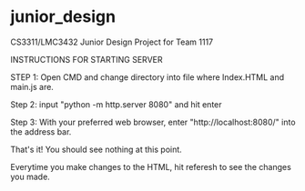 # junior_design
CS3311/LMC3432 Junior Design Project for Team 1117


INSTRUCTIONS FOR STARTING SERVER

STEP 1:
Open CMD and change directory into file where Index.HTML and main.js are. 

Step 2:
input "python -m http.server 8080" and hit enter

Step 3:
With your preferred web browser, enter "http://localhost:8080/" into the address bar. 

That's it! You should see nothing at this point. 

Everytime you make changes to the HTML, hit referesh to see the changes you made. 
